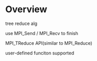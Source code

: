 Overview
========

tree reduce alg

use MPI\_Send / MPI\_Recv to finish

MPI\_TReduce API(similar to MPI\_Reduce)

user-defined funciton supported
